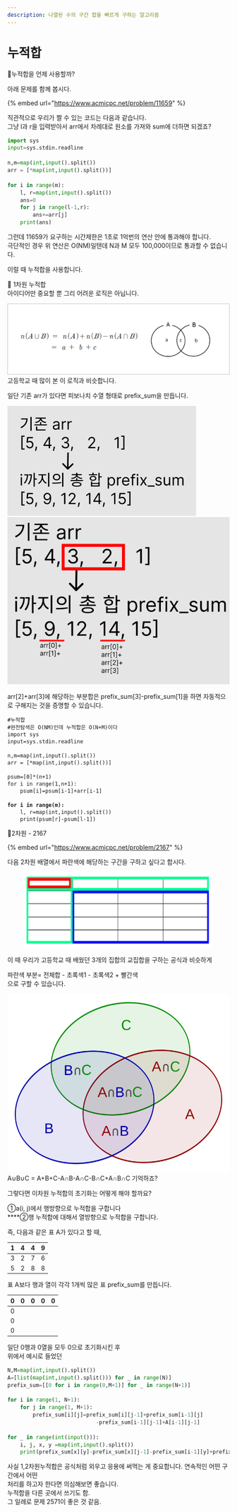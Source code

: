```yaml
---
description: 나열된 수의 구간 합을 빠르게 구하는 알고리즘
---
```


# 누적합

📌누적합을 언제 사용할까?

아래 문제를 함께 봅시다.

{% embed url="https://www.acmicpc.net/problem/11659" %}

직관적으로 우리가 짤 수 있는 코드는 다음과 같습니다.\
그냥 l과 r을 입력받아서 arr에서 차례대로 원소를 가져와 sum에 더하면 되겠죠?

```python
import sys
input=sys.stdin.readline

n,m=map(int,input().split())
arr = [*map(int,input().split())]

for i in range(m):
    l, r=map(int,input().split())
    ans=0
    for j in range(l-1,r):
        ans+=arr[j]
    print(ans)
```

그런데 11659가 요구하는 시간제한은 1초로 1억번의 연산 안에 통과해야 합니다.\
극단적인 경우 위 연산은 O(NM)일텐데 N과 M 모두 100,000이므로 통과할 수 없습니다.

이럴 때 누적합을 사용합니다.

📌  1차원 누적합\
아이디어만 중요할 뿐 그리 어려운 로직은 아닙니다.

![](<../.gitbook/assets/image (13).png>)고등학교 때 많이 본 이 로직과 비슷합니다.

일단 기존 arr가 있다면 피보나치 수열 형태로 prefix\_sum을 만듭니다.

![](<../.gitbook/assets/image (3).png>)![](<../.gitbook/assets/image (25).png>)

arr\[2]+arr\[3]에 해당하는 부분합은 prefix\_sum\[3]-prefix\_sum\[1]을 하면 자동적으로 구해지는 것을 증명할 수 있습니다.

<pre class="language-python"><code class="lang-python">#누적합
#완전탐색은 O(NM)인데 누적합은 O(N+M)이다
import sys
input=sys.stdin.readline

n,m=map(int,input().split())
arr = [*map(int,input().split())]

psum=[0]*(n+1)
for i in range(1,n+1):
    psum[i]=psum[i-1]+arr[i-1]

<strong>for i in range(m):
</strong>    l, r=map(int,input().split())
    print(psum[r]-psum[l-1])
</code></pre>

📌2차원 - 2167

{% embed url="https://www.acmicpc.net/problem/2167" %}

다음 2차원 배열에서 파란색에 해당하는 구간을 구하고 싶다고 합시다.

<figure><img src="../.gitbook/assets/image (28).png" alt=""><figcaption></figcaption></figure>

이 때 우리가 고등학교 때 배웠던 3개의 집합의 교집합을 구하는 공식과 비슷하게&#x20;

파란색 부분=  전체합 - 초록색1 - 초록색2 + 빨간색 \
으로 구할 수 있습니다.

![](<../.gitbook/assets/image (22).png>)A∪B∪C = A+B+C-A∩B-A∩C-B∩C+A∩B∩C 기억하죠?

그렇다면 이차원 누적합의 초기화는 어떻게 해야 할까요?

①a(i, j)에서 행방향으로 누적합을 구합니다\
****②행 누적합에 대해서 열방향으로 누적합을 구합니다.

즉, 다음과 같은 표 A가 있다고 할 때,

|  1 | 4 | 4 | 9 |
| -- | - | - | - |
| 3  | 2 | 7 | 6 |
| 5  | 2 | 8 | 8 |

표 A보다 행과 열이 각각 1개씩 많은 표 prefix\_sum를 만듭니다.

| 0 | 0 | 0 | 0 | 0 |
| - | - | - | - | - |
| 0 |   |   |   |   |
| 0 |   |   |   |   |
| 0 |   |   |   |   |

일단 0행과 0열을 모두 0으로 초기화시킨 후\
위에서 예시로 들었던&#x20;

```python
N,M=map(int,input().split())
A=[list(map(int,input().split())) for _ in range(N)]
prefix_sum=[[0 for i in range(0,M+1)] for _ in range(N+1)]

for i in range(1, N+1):
    for j in range(1, M+1):
        prefix_sum[i][j]=prefix_sum[i][j-1]+prefix_sum[i-1][j]
                            -prefix_sum[i-1][j-1]+A[i-1][j-1]

for _ in range(int(input())):
    i, j, x, y =map(int,input().split())
    print(prefix_sum[x][y]-prefix_sum[x][j-1]-prefix_sum[i-1][y]+prefix_sum[i-1][j-1])
```



사실 1,2차원누적합은 공식처럼 외우고 응용에 써먹는 게 중요합니다. 연속적인 어떤 구간에서 어떤\
처리를 하고자 한다면 의심해보면 좋습니다.  \
누적합을 다른 곳에서 쓰기도 함.\
그 일례로 문제 2571이 좋은 것 같음.
